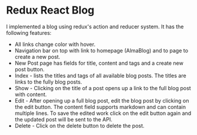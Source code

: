 # Redux React Blog
I implemented a blog using redux's action and reducer system. It has the following features:

* All links change color with hover.
* Navigation bar on top with link to homepage (AlmaBlog) and to page to create a new post.
* New Post page has fields for title, content and tags and a create new post button.
* Index - lists the titles and tags of all available blog posts. The titles are links to the fully blog posts.
* Show - Clicking on the title of a post opens up a link to the full blog post with content.
* Edit - After opening up a full blog post, edit the blog post by clicking on the edit button. The content field supports markdown and can contain multiple lines. To save the edited work click on the edit button again and the updated post will be sent to the API.
* Delete - Click on the delete button to delete the post.

